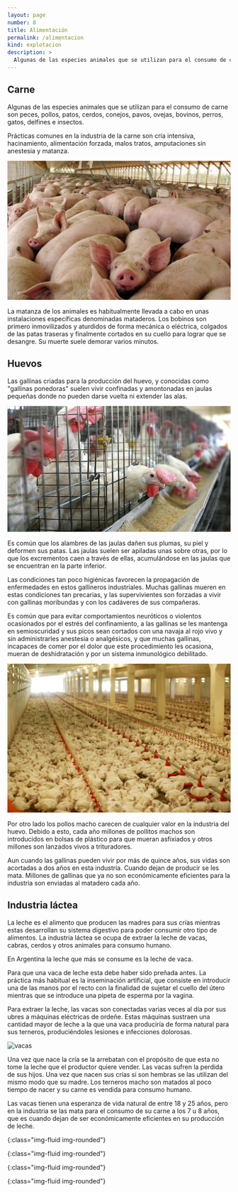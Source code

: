 ```yaml
---
layout: page
number: 8
title: Alimentación
permalink: /alimentacion
kind: explotacion
description: >
  Algunas de las especies animales que se utilizan para el consumo de carne son peces, pollos, patos, cerdos, conejos, pavos, ovejas, bovinos, perros, gatos, delfines e insectos. Prácticas comunes en la industria de la carne son cría intensiva, hacinamiento, alimentación forzada, malos tratos, amputaciones sin anestesia y matanza.
---
```



<div class="row">
<div class="col-xl-4 col-md-12" markdown="1">

## Carne 

Algunas de las especies animales que se utilizan para el consumo de carne son peces, pollos, patos, cerdos, conejos, pavos, ovejas, bovinos, perros, gatos, delfines e insectos.
 

Prácticas comunes en la industria de la carne son cría intensiva, hacinamiento, alimentación forzada, malos tratos, amputaciones sin anestesia y matanza.

![cerdos]

La matanza de los animales es habitualmente llevada a cabo en unas instalaciones específicas denominadas mataderos. Los bobinos son primero inmovilizados y aturdidos de forma mecánica o eléctrica, colgados de las patas traseras y finalmente cortados en su cuello para lograr que se desangre. Su muerte suele demorar varios minutos.

</div>

<div class="col-xl-4 col-md-6" markdown="1">

## Huevos

Las gallinas criadas para la producción del huevo, y conocidas como "gallinas ponedoras" suelen vivir confinadas y amontonadas en jaulas pequeñas donde no pueden darse vuelta ni extender las alas.
 
![gallinas1]

Es común que los alambres de las jaulas dañen sus plumas, su piel y deformen sus patas. Las jaulas suelen ser apiladas unas sobre otras, por lo que los excrementos caen a través de ellas, acumulándose en las jaulas que se encuentran en la parte inferior.

Las condiciones tan poco higiénicas favorecen la propagación de enfermedades en estos gallineros industriales. Muchas gallinas mueren en estas condiciones tan precarias, y las supervivientes son forzadas a vivir con gallinas moribundas y con los cadáveres de sus compañeras.

Es común que para evitar comportamientos neuróticos o violentos ocasionados por el estrés del confinamiento, a las gallinas se les mantenga en semioscuridad y sus picos sean cortados con una navaja al rojo vivo y sin administrarles anestesia o analgésicos, y que muchas gallinas, incapaces de comer por el dolor que este procedimiento les ocasiona, mueran de deshidratación y por un sistema inmunológico debilitado.

![gallinas2]
 
Por otro lado los pollos macho carecen de cualquier valor en la industria del huevo. Debido a esto, cada año millones de pollitos machos son introducidos en bolsas de plástico para que mueran asfixiados y otros millones son lanzados vivos a trituradores.
 
Aun cuando las gallinas pueden vivir por más de quince años, sus vidas son acortadas a dos años en esta industria. Cuando dejan de producir se les mata. Millones de gallinas que ya no son económicamente eficientes para la industria son enviadas al matadero cada año.


</div>

<div class="col-xl-4 col-md-6" markdown="1">

## Industria láctea

La leche es el alimento que producen las madres para sus crías mientras estas desarrollan su sistema digestivo para poder consumir otro tipo de alimentos. La industria láctea se ocupa de extraer la leche de vacas, cabras, cerdos y otros animales para consumo humano. 

En Argentina la leche que más se consume es la leche de vaca.

Para que una vaca de leche esta debe haber sido preñada antes. La práctica más habitual es la inseminación artificial, que consiste en introducir una de las manos por el recto con la finalidad de sujetar el cuello del útero mientras que se introduce una pipeta de esperma por la vagina.

Para extraer la leche, las vacas son conectadas varias veces al día por sus ubres a máquinas eléctricas de ordeñe. Estas máquinas sustraen una cantidad mayor de leche a la que una vaca produciría de forma natural para sus terneros, produciéndoles lesiones e infecciones dolorosas.

![vacas]

Una vez que nace la cría se la arrebatan con el propósito de que esta no tome la leche que el productor quiere vender. Las vacas sufren la perdida de sus hijos. Una vez que nacen sus crías si son hembras se las utilizan del mismo modo que su madre. Los terneros macho son matados al poco tiempo de nacer y su carne es vendida para consumo humano.

Las vacas tienen una esperanza de vida natural de entre 18 y 25 años, pero en la industria se las mata para el consumo de su carne a los 7 u 8 años, que es cuando dejan de ser económicamente eficientes en su producción de leche.


</div>
</div>

[cerdos]: images/08-cerdos.jpeg
{:class="img-fluid img-rounded"}

[gallinas1]: images/08-gallinas1.jpeg
{:class="img-fluid img-rounded"}

[gallinas2]: images/08-gallinas2.jpeg
{:class="img-fluid img-rounded"}

[vacas]: images/08-vacas.png
{:class="img-fluid img-rounded"}